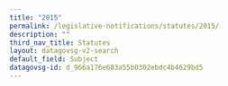 ```yaml
---
title: "2015"
permalink: /legislative-notifications/statutes/2015/
description: ""
third_nav_title: Statutes
layout: datagovsg-v2-search
default_field: Subject
datagovsg-id: d_966a176e683a55b0302ebdc4b4629bd5
---
```

